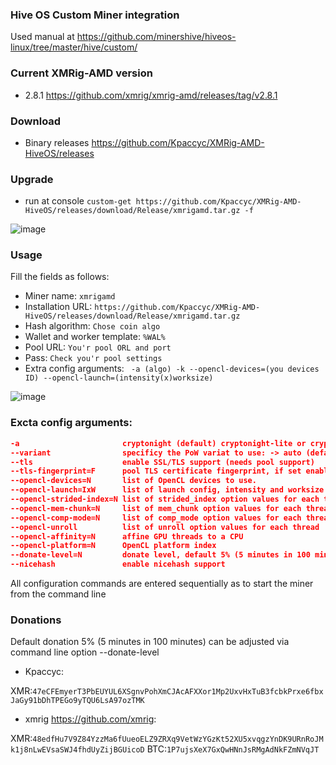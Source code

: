 ### Hive OS Custom Miner integration
Used manual at https://github.com/minershive/hiveos-linux/tree/master/hive/custom/

### Current XMRig-AMD version
* 2.8.1 https://github.com/xmrig/xmrig-amd/releases/tag/v2.8.1

### Download

* Binary releases https://github.com/Kpaccyc/XMRig-AMD-HiveOS/releases

### Upgrade
* run at console ```custom-get https://github.com/Kpaccyc/XMRig-AMD-HiveOS/releases/download/Release/xmrigamd.tar.gz -f```

![image](https://user-images.githubusercontent.com/41443179/46308860-6e064780-c5c3-11e8-9536-215d94c82325.png)

### Usage
Fill the fields as follows:
* Miner name:
```xmrigamd```
* Installation URL:
```https://github.com/Kpaccyc/XMRig-AMD-HiveOS/releases/download/Release/xmrigamd.tar.gz```
* Hash algorithm:
```Chose coin algo```
* Wallet and worker template:
```%WAL%```
* Pool URL:
```You'r pool ORL and port```
* Pass:
```Check you'r pool settings```
* Extra config arguments:
``` -a (algo) -k --opencl-devices=(you devices ID) --opencl-launch=(intensity(x)worksize)```

![image](https://user-images.githubusercontent.com/41443179/45201110-9036cf00-b27c-11e8-9bd2-b40556f6cee4.png)



### Excta config arguments:

```json
-a                       cryptonight (default) cryptonight-lite or cryptonight-heavy
--variant                specificy the PoW variat to use: -> auto (default), 0 (v0), 1 (v1, aka monerov7, aeonv7), tube (ipbc), alloy, xtl (including autodetect for v5), msr, xhv, rto
--tls                    enable SSL/TLS support (needs pool support)
--tls-fingerprint=F      pool TLS certificate fingerprint, if set enable strict certificate pinning
--opencl-devices=N       list of OpenCL devices to use.
--opencl-launch=IxW      list of launch config, intensity and worksize
--opencl-strided-index=N list of strided_index option values for each thread
--opencl-mem-chunk=N     list of mem_chunk option values for each thread
--opencl-comp-mode=N     list of comp_mode option values for each thread
--opencl-unroll          list of unroll option values for each thread
--opencl-affinity=N      affine GPU threads to a CPU
--opencl-platform=N      OpenCL platform index
--donate-level=N         donate level, default 5% (5 minutes in 100 minutes)
--nicehash               enable nicehash support
```
All configuration commands are entered sequentially as to start the miner from the command line


### Donations
Default donation 5% (5 minutes in 100 minutes) can be adjusted via command line option --donate-level

* Kpaccyc:

XMR:```47eCFEmyerT3PbEUYUL6XSgnvPohXmCJAcAFXXor1Mp2UxvHxTuB3fcbkPrxe6fbxJaGy91bDhTPEGo9yTQU6LsA97ozTMK```

* xmrig https://github.com/xmrig:

XMR:```48edfHu7V9Z84YzzMa6fUueoELZ9ZRXq9VetWzYGzKt52XU5xvqgzYnDK9URnRoJMk1j8nLwEVsaSWJ4fhdUyZijBGUicoD```
BTC:```1P7ujsXeX7GxQwHNnJsRMgAdNkFZmNVqJT```
